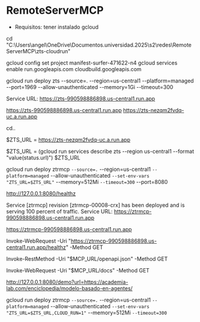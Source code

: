 # RemoteServerMCP

- Requisitos: 
tener instalado gcloud




cd "C:\Users\angel\OneDrive\Documentos\.universidad\.2025\s2\redes\RemoteServerMCP\zts-cloudrun"


gcloud config set project manifest-surfer-471622-n4
gcloud services enable run.googleapis.com cloudbuild.googleapis.com


gcloud run deploy zts --source=. --region=us-central1 --platform=managed --port=1969 --allow-unauthenticated --memory=1Gi --timeout=300

Service URL: https://zts-990598886898.us-central1.run.app

https://zts-990598886898.us-central1.run.app
https://zts-nezqm2fvdq-uc.a.run.app

cd.. 

$ZTS_URL =  https://zts-nezqm2fvdq-uc.a.run.app

$ZTS_URL = (gcloud run services describe zts --region us-central1 --format "value(status.url)")
$ZTS_URL

gcloud run deploy ztrmcp `
   --source=. `
   --region=us-central1 `
   --platform=managed `
   --allow-unauthenticated `
   --set-env-vars "ZTS_URL=$ZTS_URL" `
   --memory=512Mi `
   --timeout=300 `
   --port=8080

http://127.0.0.1:8080/healthz

Service [ztrmcp] revision [ztrmcp-00008-crx] has been deployed and is serving 100 percent of traffic.
Service URL: https://ztrmcp-990598886898.us-central1.run.app

https://ztrmcp-990598886898.us-central1.run.app

Invoke-WebRequest -Uri "https://ztrmcp-990598886898.us-central1.run.app/healthz" -Method GET




Invoke-RestMethod -Uri "$MCP_URL/openapi.json" -Method GET 


Invoke-WebRequest -Uri "$MCP_URL/docs" -Method GET


http://127.0.0.1:8080/demo?url=https://academia-lab.com/enciclopedia/modelo-basado-en-agentes/


gcloud run deploy ztrmcp `
   --source=. `
   --region=us-central1 `
   --platform=managed `
   --allow-unauthenticated `
   --set-env-vars "ZTS_URL=$ZTS_URL,CLOUD_RUN=1" `
   --memory=512Mi `
   --timeout=300 `
